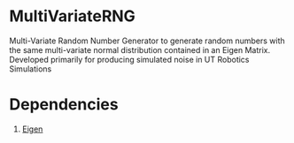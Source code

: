 # MultiVariateRNG
 Multi-Variate Random Number Generator to generate random numbers with the same multi-variate normal distribution contained in an Eigen Matrix. Developed primarily for producing simulated noise in UT Robotics Simulations 

 # Dependencies 
 1. [Eigen](https://eigen.tuxfamily.org/index.php?title=Main_Page)
